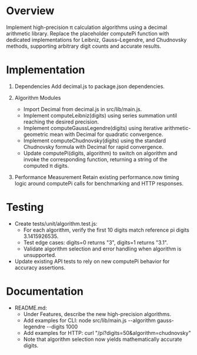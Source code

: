 # Overview

Implement high-precision π calculation algorithms using a decimal arithmetic library. Replace the placeholder computePi function with dedicated implementations for Leibniz, Gauss–Legendre, and Chudnovsky methods, supporting arbitrary digit counts and accurate results.

# Implementation

1. Dependencies
   Add decimal.js to package.json dependencies.

2. Algorithm Modules
   - Import Decimal from decimal.js in src/lib/main.js.
   - Implement computeLeibniz(digits) using series summation until reaching the desired precision.
   - Implement computeGaussLegendre(digits) using iterative arithmetic-geometric mean with Decimal for quadratic convergence.
   - Implement computeChudnovsky(digits) using the standard Chudnovsky formula with Decimal for rapid convergence.
   - Update computePi(digits, algorithm) to switch on algorithm and invoke the corresponding function, returning a string of the computed π digits.

3. Performance Measurement
   Retain existing performance.now timing logic around computePi calls for benchmarking and HTTP responses.

# Testing

- Create tests/unit/algorithm.test.js:
  * For each algorithm, verify the first 10 digits match reference pi digits 3.1415926535.
  * Test edge cases: digits=0 returns "3", digits=1 returns "3.1".
  * Validate algorithm selection and error handling when algorithm is unsupported.
- Update existing API tests to rely on new computePi behavior for accuracy assertions.

# Documentation

- README.md:
  * Under Features, describe the new high-precision algorithms.
  * Add examples for CLI: node src/lib/main.js --algorithm gauss-legendre --digits 1000
  * Add examples for HTTP: curl "/pi?digits=50&algorithm=chudnovsky"
  * Note that algorithm selection now yields mathematically accurate digits.